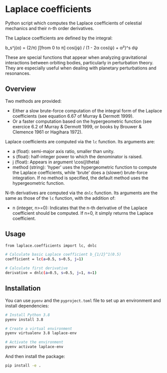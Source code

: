 # Laplace coefficients
Python script which computes the Laplace coefficients of celestial mechanics and their n-th order derivatives.

The Laplace coefficients are defined by the integral:

b_s^j(α) = (2/π) ∫[from 0 to π] cos(jψ) / (1 - 2α cos(ψ) + α²)^s dψ

These are special functions that appear when analyzing gravitational interactions between orbiting bodies, particularly in perturbation theory. They are especially useful when dealing with planetary perturbations and resonances.

## Overview

Two methods are provided:
- Either a slow brute-force computation of the integral form of the Laplace coefficients (see equation 6.67 of Murray & Dermott 1999).
- Or a faster computation based on the hypergeometric function (see exercice 6.2 of Murray & Dermott 1999, or books by Brouwer & Clemence 1961 or Hagihara 1972).

Laplace coefficients are computed via the `lc` function. Its arguments are:
- a (float): semi-major axis ratio, smaller than unity.
- s (float): half-integer power to which the denominator is raised.
- j (float): Appears in argument \cos(j\theta)
- method (string): 'hyper' uses the hypergeometric function to compute the Laplace coefficients, while 'brute' does a (slower) brute-force integration. If no method is specified, the default method uses the hypergeometric function. 

N-th derivatives are computed via the `dnlc` function. Its arguments are the same as those of the `lc` function, with the addition of:
- n (integer, n>=0): Indicates that the n-th derivative of the Laplace coefficient should be computed. If n=0, it simply returns the Laplace coefficient.

## Usage

```bash
from laplace.coefficients import lc, dnlc

# Calculate basic Laplace coefficient b_{1/2}^1(0.5)
coefficient = lc(a=0.5, s=0.5, j=1)

# Calculate first derivative
derivative = dnlc(a=0.5, s=0.5, j=1, n=1)
```

## Installation

You can use `pyenv` and the `pyproject.toml` file to set up an environment and install dependencies:

```bash
# Install Python 3.8
pyenv install 3.8

# Create a virtual environment
pyenv virtualenv 3.8 laplace-env

# Activate the environment
pyenv activate laplace-env
```
And then install the package:

```bash
pip install -e .
```